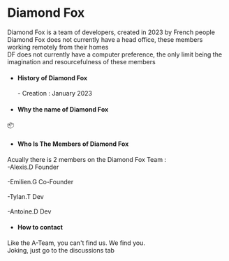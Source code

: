 <h1> Diamond Fox </h1>
Diamond Fox is a team of developers, created in 2023 by French people <br>
Diamond Fox does not currently have a head office, these members working remotely from their homes <br>
DF does not currently have a computer preference, the only limit being the imagination and resourcefulness of these members <br>

- <h4> History of Diamond Fox </h4>
  - Creation : January 2023
  
- <h4> Why the name of Diamond Fox </h4>
📦

- <h4> Who Is The Members of Diamond Fox </h4>
Acually there is 2 members on the Diamond Fox Team : <br>
-Alexis.D Founder <br>
<br>
-Emilien.G Co-Founder <br>
<br>
-Tylan.T Dev <br>
<br>
-Antoine.D Dev <br>

- <h4> How to contact </h4>
Like the A-Team, you can't find us. We find you. <br>
Joking, just go to the discussions tab

